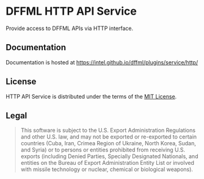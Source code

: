 # DFFML HTTP API Service

Provide access to DFFML APIs via HTTP interface.

## Documentation

Documentation is hosted at https://intel.github.io/dffml/plugins/service/http/

## License

HTTP API Service is distributed under the terms of the [MIT License](LICENSE).

## Legal

> This software is subject to the U.S. Export Administration Regulations and
> other U.S. law, and may not be exported or re-exported to certain countries
> (Cuba, Iran, Crimea Region of Ukraine, North Korea, Sudan, and Syria) or to
> persons or entities prohibited from receiving U.S. exports (including
> Denied Parties, Specially Designated Nationals, and entities on the Bureau
> of Export Administration Entity List or involved with missile technology or
> nuclear, chemical or biological weapons).
